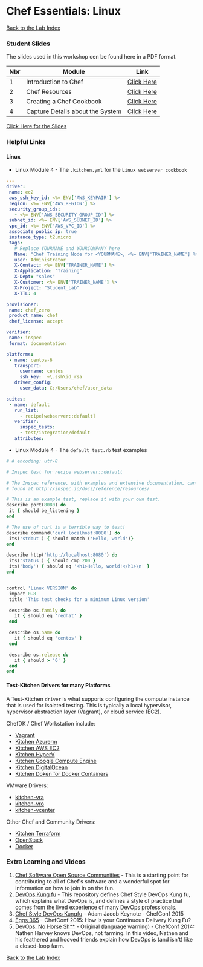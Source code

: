 # Chef Essentials: Linux
  
[Back to the Lab Index](../README.md#cooking-up-compliance---workshop)
  
### Student Slides
The slides used in this workshop cen be found here in a PDF format.
  
| Nbr | Module | Link |
|---|---|---|
| 1 | Introduction to Chef | [Click Here](https://github.com/anthonygrees/compliance-workshop/blob/master/slides/01-Introduction.pdf)
| 2 | Chef Resources | [Click Here](https://github.com/anthonygrees/compliance-workshop/blob/master/slides/03-Resources.pdf)
| 3 | Creating a Chef Cookbook | [Click Here](https://github.com/anthonygrees/compliance-workshop/blob/master/slides/04-creating-web-server-cookbook.pdf)|
| 4 | Capture Details about the System | [Click Here](https://github.com/anthonygrees/compliance-workshop/blob/master/slides/05-details-about-the-system.pdf)|
  
[Click Here for the Slides](https://github.com/anthonygrees/compliance-workshop/tree/master/slides)
  
### Helpful Links
  
#### Linux
 - Linux Module 4 - The ```.kitchen.yml``` for the ```Linux webserver cookbook``` 
   
 ```yaml
 ---
driver:
  name: ec2
  aws_ssh_key_id: <%= ENV['AWS_KEYPAIR'] %>
  region: <%= ENV['AWS_REGION'] %>
  security_group_ids: 
    - <%= ENV['AWS_SECURITY_GROUP_ID'] %>
  subnet_id: <%= ENV['AWS_SUBNET_ID'] %>
  vpc_id: <%= ENV['AWS_VPC_ID'] %>
  associate_public_ip: true
  instance_type: t2.micro
  tags:
    # Replace YOURNAME and YOURCOMPANY here
    Name: "Chef Training Node for <YOURNAME>, <%= ENV['TRAINER_NAME'] %>"
    user: Administrator
    X-Contact: <%= ENV['TRAINER_NAME'] %>
    X-Application: "Training"
    X-Dept: "sales"
    X-Customer: <%= ENV['TRAINER_NAME'] %>
    X-Project: "Student_Lab"
    X-TTL: 4

provisioner:
  name: chef_zero
  product_name: chef
  chef_license: accept

verifier:
  name: inspec
  format: documentation

platforms:
  - name: centos-6
    transport:
      username: centos
      ssh_key:  ~\.ssh\id_rsa
    driver_config:
      user_data: C:/Users/chef/user_data

suites:
  - name: default
    run_list:
      - recipe[webserver::default]
    verifier:
      inspec_tests:
      - test/integration/default
    attributes:
 ```
  
 - Linux Module 4 - The ```default_test.rb``` test examples  
   
 ```ruby
 # # encoding: utf-8

# Inspec test for recipe webserver::default

# The Inspec reference, with examples and extensive documentation, can be
# found at http://inspec.io/docs/reference/resources/

# This is an example test, replace it with your own test.
describe port(8080) do
  it { should be_listening }
end

# The use of curl is a terrible way to test!
describe command('curl localhost:8080') do
  its('stdout') { should match ('Hello, world')}
end

describe http('http://localhost:8080') do
  its('status') { should cmp 200 }
  its('body') { should eq '<h1>Hello, world!</h1>\n' }
end


control 'Linux VERSION' do
  impact 0.8
  title 'This test checks for a minimum Linux version'

  describe os.family do
    it { should eq 'redhat' }
  end

  describe os.name do
    it { should eq 'centos' }
  end

  describe os.release do
    it { should > '6' }
  end
end
 ```
  
  
#### Test-Kitchen Drivers for many Platforms
A Test-Kitchen ```driver``` is what supports configuring the compute instance that is used for isolated testing. This is typically a local hypervisor, hypervisor abstraction layer (Vagrant), or cloud service (EC2).
  
ChefDK / Chef Workstation include:
- [Vagrant](https://github.com/test-kitchen/kitchen-vagrant)
- [Kitchen Azurerm](https://github.com/test-kitchen/kitchen-azurerm)
- [Kitchen AWS EC2](https://github.com/test-kitchen/kitchen-ec2)
- [Kitchen HyperV](https://github.com/test-kitchen/kitchen-hyperv)
- [Kitchen Google Compute Engine](https://github.com/test-kitchen/kitchen-google)
- [Kitchen DigitalOcean](https://github.com/test-kitchen/kitchen-digitalocean)
- [Kitchen Doken for Docker Containers](https://github.com/someara/kitchen-dokken)
  
VMware Drivers:
- [kitchen-vra](https://github.com/chef-partners/kitchen-vra)
- [kitchen-vro](https://github.com/chef-partners/kitchen-vro)
- [kitchen-vcenter](https://github.com/chef/kitchen-vcenter)
  
Other Chef and Community Drivers:
- [Kitchen Terraform](https://github.com/newcontext-oss/kitchen-terraform)
- [OpenStack](https://github.com/test-kitchen/kitchen-openstack)
- [Docker](https://github.com/test-kitchen/kitchen-docker)
  
  
### Extra Learning and Videos
  
1. [Chef Software Open Source Communities](https://github.com/chef/chef-oss-practices) - This is a starting point for contributing to all of Chef's software and a wonderful spot for information on how to join in on the fun.
2. [DevOps Kung fu](https://github.com/chef/devops-kungfu) - This repository defines Chef Style DevOps Kung fu, which explains what DevOps is, and defines a style of practice that comes from the lived experience of many DevOps professionals.
3. [Chef Style DevOps Kungfu](https://www.youtube.com/watch?v=_DEToXsgrPc) - Adam Jacob Keynote - ChefConf 2015
4. [Eggs 365](https://www.youtube.com/watch?v=XD0vRW4G82U&t=2s) - ChefConf 2015: How is your Continuous Delivery Kung Fu?
5. [DevOps: No Horse Sh**](https://www.youtube.com/watch?v=0P0HD5pE-zU) - Original (language warning) - ChefConf 2014: Nathen Harvey knows DevOps, not farming. In this video, Nathen and his feathered and hooved friends explain how DevOps is (and isn't) like a closed-loop farm. 
  
  
[Back to the Lab Index](../README.md#cooking-up-compliance---workshop)
  
